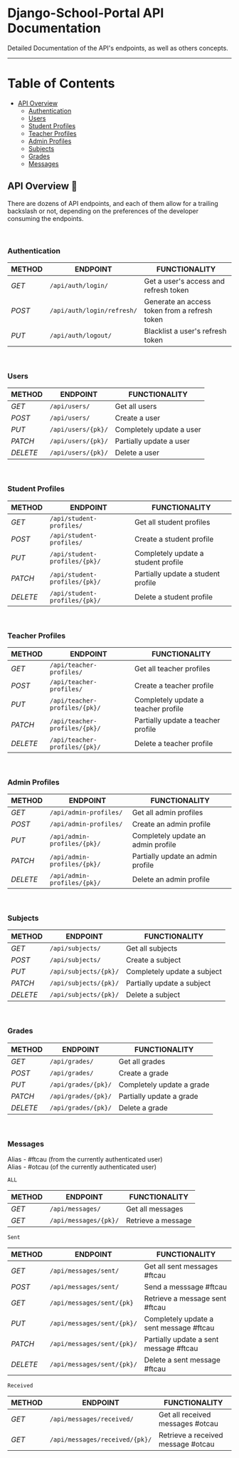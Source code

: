 # Django-School-Portal API Documentation

Detailed Documentation of the API's endpoints, as well as others concepts.

---

# Table of Contents
- [API Overview](#api-overview)
    - [Authentication](#authentication)
    - [Users](#users)
    - [Student Profiles](#student-profiles)
    - [Teacher Profiles](#teacher-profiles)
    - [Admin Profiles](#admin-profiles)
    - [Subjects](#subjects)
    - [Grades](#grades)
    - [Messages](#messages)


## API Overview 🔬

There are dozens of API endpoints, and each of them allow for a trailing backslash or not, depending on the preferences of the developer consuming the endpoints.

<br>

### Authentication

METHOD   | ENDPOINT                   | FUNCTIONALITY
------   | -------------------------- | -------------
_GET_    | `/api/auth/login/`         | Get a user's access and refresh token
_POST_   | `/api/auth/login/refresh/` | Generate an access token from a refresh token
_PUT_    | `/api/auth/logout/`        | Blacklist a user's refresh token 

<br>

### Users

METHOD   | ENDPOINT           | FUNCTIONALITY 
------   | ------------------ | ------------- 
_GET_    | `/api/users/`      | Get all users 
_POST_   | `/api/users/`      | Create a user 
_PUT_    | `/api/users/{pk}/` | Completely update a user
_PATCH_  | `/api/users/{pk}/` | Partially update a user
_DELETE_ | `/api/users/{pk}/` | Delete a user

<br>

### Student Profiles

METHOD   | ENDPOINT                      | FUNCTIONALITY
------   | ----------------------------- | -------------
_GET_    | `/api/student-profiles/`      | Get all student profiles
_POST_   | `/api/student-profiles/`      | Create a student profile
_PUT_    | `/api/student-profiles/{pk}/` | Completely update a student profile
_PATCH_  | `/api/student-profiles/{pk}/` | Partially update a student profile
_DELETE_ | `/api/student-profiles/{pk}/` | Delete a student profile

<br>

### Teacher Profiles

METHOD   | ENDPOINT                      | FUNCTIONALITY
------   | ----------------------------- | -------------
_GET_    | `/api/teacher-profiles/`      | Get all teacher profiles
_POST_   | `/api/teacher-profiles/`      | Create a teacher profile
_PUT_    | `/api/teacher-profiles/{pk}/` | Completely update a teacher profile
_PATCH_  | `/api/teacher-profiles/{pk}/` | Partially update a teacher profile
_DELETE_ | `/api/teacher-profiles/{pk}/` | Delete a teacher profile

<br>

### Admin Profiles

METHOD   | ENDPOINT                    | FUNCTIONALITY
------   | --------------------------- | -------------
_GET_    | `/api/admin-profiles/`      | Get all admin profiles
_POST_   | `/api/admin-profiles/`      | Create an admin profile
_PUT_    | `/api/admin-profiles/{pk}/` | Completely update an admin profile
_PATCH_  | `/api/admin-profiles/{pk}/` | Partially update an admin profile
_DELETE_ | `/api/admin-profiles/{pk}/` | Delete an admin profile

<br>

### Subjects

METHOD   | ENDPOINT              | FUNCTIONALITY
------   | --------------------- | -------------
_GET_    | `/api/subjects/`      | Get all subjects
_POST_   | `/api/subjects/`      | Create a subject
_PUT_    | `/api/subjects/{pk}/` | Completely update a subject
_PATCH_  | `/api/subjects/{pk}/` | Partially update a subject
_DELETE_ | `/api/subjects/{pk}/` | Delete a subject

<br>

### Grades

METHOD   | ENDPOINT            | FUNCTIONALITY
------   | ------------------- | -------------
_GET_    | `/api/grades/`      | Get all grades
_POST_   | `/api/grades/`      | Create a grade
_PUT_    | `/api/grades/{pk}/` | Completely update a grade
_PATCH_  | `/api/grades/{pk}/` | Partially update a grade
_DELETE_ | `/api/grades/{pk}/` | Delete a grade

<br>

### Messages

Alias - #ftcau (from the currently authenticated user)   
Alias - #otcau (of the currently authenticated user)

`ALL` 

METHOD   | ENDPOINT              | FUNCTIONALITY
------   | --------------------- | -------------
_GET_    | `/api/messages/`      | Get all messages
_GET_    | `/api/messages/{pk}/` | Retrieve a message

`Sent`

METHOD   | ENDPOINT                   | FUNCTIONALITY
------   | -------------------------- | -------------
_GET_    | `/api/messages/sent/`      | Get all sent messages #ftcau
_POST_   | `/api/messages/sent/`      | Send a messsage #ftcau
_GET_    | `/api/messages/sent/{pk}`  | Retrieve a message sent #ftcau
_PUT_    | `/api/messages/sent/{pk}/` | Completely update a sent message #ftcau
_PATCH_  | `/api/messages/sent/{pk}/` | Partially update a sent message #ftcau
_DELETE_ | `/api/messages/sent/{pk}/` | Delete a sent message #ftcau

`Received`

METHOD   | ENDPOINT                       | FUNCTIONALITY
------   | ------------------------------ | -------------
_GET_    | `/api/messages/received/`      | Get all received messages #otcau
_GET_    | `/api/messages/received/{pk}/` | Retrieve a received message #otcau
